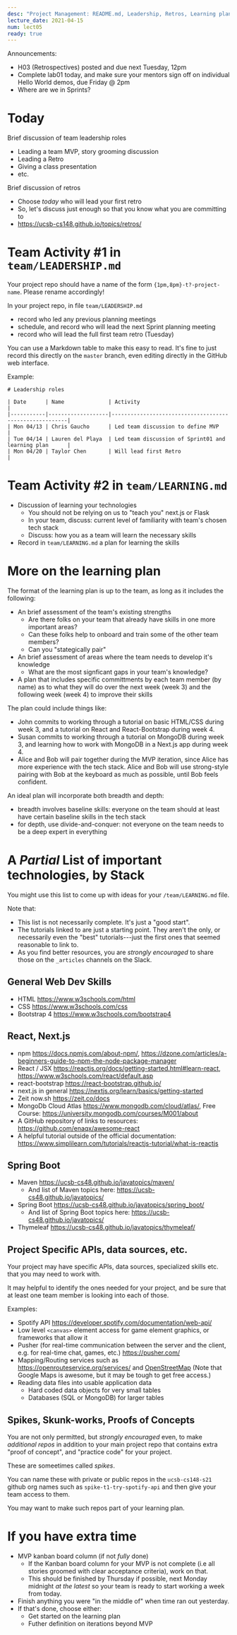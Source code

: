 ```yaml
---
desc: "Project Management: README.md, Leadership, Retros, Learning plan"
lecture_date: 2021-04-15
num: lect05
ready: true
---
```



Announcements:  
* H03 (Retrospectives) posted and due next Tuesday, 12pm 
* Complete lab01 today, and make sure your mentors sign off on individual Hello World demos, due Friday @ 2pm
* Where are we in Sprints? 

# Today

Brief discussion of team leadership roles
- Leading a team MVP, story grooming discussion
- Leading a Retro 
- Giving a class presentation
- etc.

Brief discussion of retros
- Choose *today* who will lead your first retro
- So, let's discuss just enough so that you know what you are committing to
- <https://ucsb-cs148.github.io/topics/retros/>

# Team Activity #1 in `team/LEADERSHIP.md`

Your project repo should have a name of the form `{1pm,8pm}-t?-project-name`. Please rename accordingly! 

In your project repo, in file `team/LEADERSHIP.md`
- record who led any previous planning meetings
- schedule, and record who will lead the next Sprint planning meeting
- record who will lead the full first team retro (Tuesday)

You can use a Markdown table to make this easy to read.  It's fine to just record this directly on the `master` branch, even editing directly in the GitHub web interface.

Example:

```
# Leadership roles

| Date      | Name              | Activity                                               |
|-----------|-------------------|--------------------------------------------------------|
| Mon 04/13 | Chris Gaucho      | Led team discussion to define MVP                      | 
| Tue 04/14 | Lauren del Playa  | Led team discussion of Sprint01 and learning plan      | 
| Mon 04/20 | Taylor Chen       | Will lead first Retro                                  | 

```

# Team Activity #2 in `team/LEARNING.md`

* Discussion of learning your technologies
  - You should not be relying on us to "teach you" next.js or Flask
  - In your team, discuss: current level of familiarity with team's chosen tech stack
  - Discuss: how you as a team will learn the necessary skills
* Record in `team/LEARNING.md` a plan for learning the skills
  
# More on the learning plan

The format of the learning plan is up to the team, as long as it includes the following:

* An brief assessment of the team's existing strengths
  - Are there folks on your team that already have skills in one more important areas?
  - Can these folks help to onboard and train some of the other team members?
  - Can you "stategically pair"
* An brief assessment of areas where the team needs to develop it's knowledge
  - What are the most signficant gaps in your team's knowledge?
* A plan that includes specific committments by each team member (by name) as to what they will do over the next 
  week (week 3) and the following week (week 4) to improve their skills

The plan could include things like:

* John commits to working through a tutorial on basic HTML/CSS during week 3, and a tutorial on React and React-Bootstrap during week 4.
* Susan commits to working through a tutorial on MongoDB during week 3, and learning how to work with MongoDB in a Next.js app during week 4.
* Alice and Bob will pair together during the MVP iteration, since Alice has more experience with the tech stack.  Alice and
  Bob will use strong-style pairing with Bob at the keyboard as much as possible, until Bob feels confident. 
  
An ideal plan will incorporate both breadth and depth:
* breadth involves baseline skills: everyone on the team should at least have certain baseline skills in the tech stack
* for depth, use divide-and-conquer: not everyone on the team needs to be a deep expert in everything

# A *Partial* List of important technologies, by Stack

You might use this list to come up with ideas for your `/team/LEARNING.md` file.

Note that:
* This list is not necessarily complete. It's just a "good start".
* The tutorials linked to are just a starting point.   They aren't the only, or necessarily even the "best" tutorials---just the first ones that seemed reasonable to link to.
* As you find better resources, you are *strongly encouraged* to share those on the `_articles` channels on the Slack.


## General Web Dev Skills

* HTML <https://www.w3schools.com/html>
* CSS <https://www.w3schools.com/css>
* Bootstrap 4 <https://www.w3schools.com/bootstrap4>


## React, Next.js

* npm <https://docs.npmjs.com/about-npm/>, <https://dzone.com/articles/a-beginners-guide-to-npm-the-node-package-manager>
* React / JSX  <https://reactjs.org/docs/getting-started.html#learn-react>, <https://www.w3schools.com/react/default.asp>
* react-bootstrap <https://react-bootstrap.github.io/>
* next.js in general <https://nextjs.org/learn/basics/getting-started>
* Zeit now.sh <https://zeit.co/docs>
* MongoDb Cloud Atlas <https://www.mongodb.com/cloud/atlas/>, Free Course: <https://university.mongodb.com/courses/M001/about>
* A GitHub repository of links to resources: https://github.com/enaqx/awesome-react
* A helpful tutorial outside of the official documentation: https://www.simplilearn.com/tutorials/reactjs-tutorial/what-is-reactjs

## Spring Boot

* Maven <https://ucsb-cs48.github.io/javatopics/maven/>
  * And list of Maven topics here: <https://ucsb-cs48.github.io/javatopics/>
* Spring Boot <https://ucsb-cs48.github.io/javatopics/spring_boot/>
  * And list of Spring Boot topics here: <https://ucsb-cs48.github.io/javatopics/>
* Thymeleaf <https://ucsb-cs48.github.io/javatopics/thymeleaf/>


## Project Specific APIs, data sources, etc.

Your project may have specific APIs, data sources, specialized skills etc. that you may need to work with.  

It may helpful to identify the ones needed for your project, and be sure that at least one team member is looking into each of those.

Examples:
* Spotify API <https://developer.spotify.com/documentation/web-api/>
* Low level `<canvas>` element access for game element graphics, or frameworks that allow it
* Pusher (for real-time communication between the server and the client, e.g. for real-time chat, games, etc.) <https://pusher.com/>
* Mapping/Routing services such as <https://openrouteservice.org/services/> and [OpenStreetMap](https://wiki.openstreetmap.org/wiki/Frameworks#Displaying_interactive_maps) (Note that Google Maps is awesome, but it may be tough to get free access.)
* Reading data files into usable application data
  - Hard coded data objects for very small tables
  - Databases (SQL or MongoDB) for larger tables

## Spikes, Skunk-works, Proofs of Concepts

You are not only permitted, but *strongly encouraged* even, to make *additional repos* in addition to your main project
repo that contains extra "proof of concept", and "practice code" for your project.

These are someetimes called *spikes*.

You can name these with private or public repos in the `ucsb-cs148-s21` github org names such as `spike-t1-try-spotify-api` and then give your team access to them.

You may want to make such repos part of your learning plan.

# If you have extra time

* MVP kanban board column (if not *fully* done)
  - If the Kanban board column for your MVP is not complete (i.e all stories groomed with clear acceptance criteria), work on that.   
  - This should be finished by Thursday if possible, next Monday midnight *at the latest* so your team is ready to start working a week from today.
* Finish anything you were "in the middle of" when time ran out yesterday.
* If that's done, choose either:
  - Get started on the learning plan
  - Futher definition on iterations beyond MVP
  
